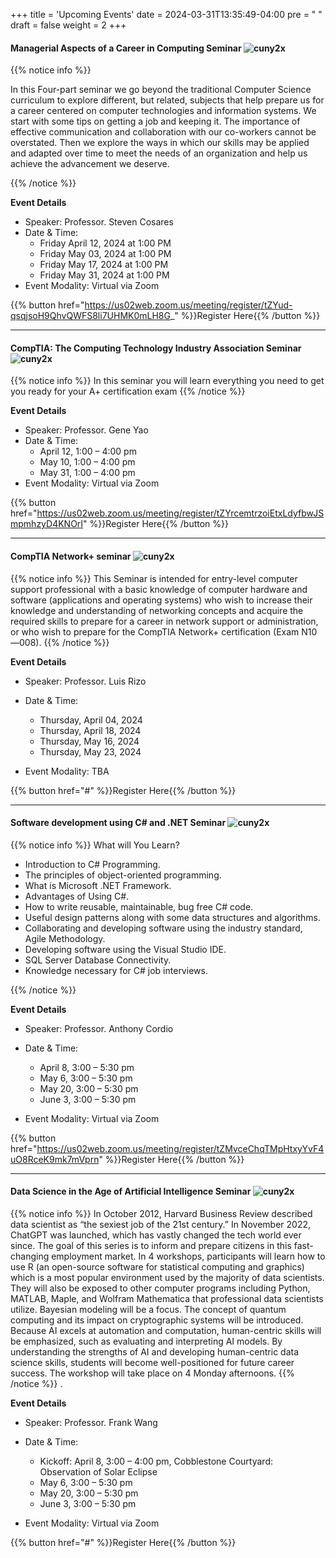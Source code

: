 +++
title = 'Upcoming Events'
date = 2024-03-31T13:35:49-04:00
pre = "<i class='fa fa-calendar'></i> "
draft = false
weight = 2
+++

#### Managerial Aspects of a Career in Computing Seminar ![cuny2x](/images/interview.png?width=10pc)

{{% notice info %}}

In this Four-part seminar we go beyond the traditional Computer Science curriculum to explore different, but related, subjects that help prepare us for a career centered on computer technologies and information systems. We start with some tips on getting a job and keeping it. The importance of effective communication and collaboration with our co-workers cannot be overstated. Then we explore the ways in which our skills may be applied and adapted over time to meet the needs of an organization and help us achieve the advancement we deserve.  

{{% /notice %}}

**Event Details**

+ Speaker: Professor. Steven Cosares
+ Date & Time:
	- Friday April 12, 2024 at 1:00 PM
	- Friday May 03, 2024 at 1:00 PM
	- Friday May 17, 2024 at 1:00 PM
	- Friday May 31, 2024 at 1:00 PM
+ Event Modality: Virtual via Zoom

{{% button href="https://us02web.zoom.us/meeting/register/tZYud-qsqjsoH9QhvQWFS8li7UHMK0mLH8G_" %}}Register Here{{% /button %}}

---

#### CompTIA: The Computing Technology Industry Association Seminar ![cuny2x](/images/computer.png?width=10pc)

{{% notice info %}}
In this seminar you will learn everything you need to get you ready for your A+ certification exam
{{% /notice %}}

**Event Details**

+ Speaker: Professor. Gene Yao
+ Date & Time:
	- April 12,  1:00 – 4:00 pm
	- May 10, 1:00 – 4:00 pm
	- May 31, 1:00 – 4:00 pm
+ Event Modality: Virtual via Zoom

{{% button href="https://us02web.zoom.us/meeting/register/tZYrcemtrzoiEtxLdyfbwJSmpmhzyD4KNOrI" %}}Register Here{{% /button %}}

---

#### CompTIA Network+ seminar ![cuny2x](/images/network.png?width=10pc)

{{% notice info %}}
This Seminar is intended for entry-level computer support professional with a basic knowledge of computer hardware and software (applications and operating systems) who wish to increase their knowledge and understanding of networking concepts and acquire the required skills to prepare  for a career in network support or administration, or who wish to prepare for the CompTIA Network+ certification (Exam N10—008).
{{% /notice %}}

**Event Details**

+ Speaker: Professor. Luis Rizo
+ Date & Time:
	- Thursday, April 04, 2024
	- Thursday, April 18, 2024
	- Thursday, May 16, 2024
	- Thursday, May 23, 2024

+ Event Modality: TBA

{{% button href="#" %}}Register Here{{% /button %}}

---

#### Software development using C# and .NET Seminar ![cuny2x](/images/c-sharp.png?width=10pc)

{{% notice info %}}
What will You Learn?

+ Introduction to C# Programming.
+ The principles of object-oriented programming.
+ What is Microsoft .NET Framework.
+ Advantages of Using C#.
+ How to write reusable, maintainable, bug free C# code.
+ Useful design patterns along with some data structures and algorithms.
+ Collaborating and developing software using the industry standard, Agile Methodology.
+ Developing software using the Visual Studio IDE.
+ SQL Server Database Connectivity.
+ Knowledge necessary for C# job interviews.

{{% /notice %}}

**Event Details**

+ Speaker: Professor. Anthony Cordio
+ Date & Time:
	- April 8, 3:00 – 5:30 pm
	- May 6, 3:00 – 5:30 pm
	- May 20, 3:00 – 5:30 pm
	- June 3, 3:00 – 5:30 pm

+ Event Modality: Virtual via Zoom

{{% button href="https://us02web.zoom.us/meeting/register/tZMvceChqTMpHtxyYvF4uO8RceK9mk7mVprn" %}}Register Here{{% /button %}}

---

#### Data Science in the Age of Artificial Intelligence Seminar ![cuny2x](/images/data.png?width=10pc)

{{% notice info %}}
In October 2012, Harvard Business Review described data scientist as “the sexiest job of the 21st century.”  In November 2022, ChatGPT was launched, which has vastly changed the tech world ever since.  The goal of this series is to inform and prepare citizens in this fast-changing employment market.  In 4 workshops, participants will learn how to use R (an open-source software for statistical computing and graphics) which is a most popular environment used by the majority of data scientists.  They will also be exposed to other computer programs including Python, MATLAB, Maple, and Wolfram Mathematica that professional data scientists utilize.  Bayesian modeling will be a focus.  The concept of quantum computing and its impact on cryptographic systems will be introduced.  Because AI excels at automation and computation, human-centric skills will be emphasized, such as evaluating and interpreting AI models.  By understanding the strengths of AI and developing human-centric data science skills, students will become well-positioned for future career success. 
The workshop will take place on 4 Monday afternoons.
{{% /notice %}}	.  

**Event Details**

+ Speaker: Professor. Frank Wang
+ Date & Time:
	- Kickoff: April 8, 3:00 – 4:00 pm, Cobblestone Courtyard: Observation of Solar Eclipse
	- May 6, 3:00 – 5:30 pm
	- May 20, 3:00 – 5:30 pm
	- June 3, 3:00 – 5:30 pm

+ Event Modality: Virtual via Zoom

{{% button href="#" %}}Register Here{{% /button %}}

